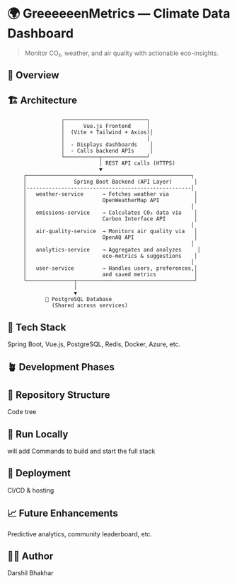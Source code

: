 # 🌍 GreeeeeenMetrics — Climate Data Dashboard
> Monitor CO₂, weather, and air quality with actionable eco-insights.

## 🧠 Overview


## 🏗️ Architecture
                     ┌──────────────────────────┐
                     │      Vue.js Frontend     │
                     │  (Vite + Tailwind + Axios)│
                     │                          │
                     │  - Displays dashboards    │
                     │  - Calls backend APIs     │
                     └───────────┬──────────────┘
                                 │ REST API calls (HTTPS)
                                 ▼
         ┌────────────────────────────────────────────────────┐
         │               Spring Boot Backend (API Layer)       │
         │----------------------------------------------------│
         │   weather-service      → Fetches weather via        │
         │                        OpenWeatherMap API           │
         │                                                    │
         │   emissions-service    → Calculates CO₂ data via    │
         │                        Carbon Interface API         │
         │                                                    │
         │   air-quality-service  → Monitors air quality via   │
         │                        OpenAQ API                   │
         │                                                    │
         │   analytics-service    → Aggregates and analyzes     │
         │                        eco-metrics & suggestions    │
         │                                                    │
         │   user-service         → Handles users, preferences,│
         │                        and saved metrics            │
         └───────────────┬─────────────────────────────────────┘
                         │
                         ▼
                🐘 PostgreSQL Database
                  (Shared across services)




## 🧩 Tech Stack
Spring Boot, Vue.js, PostgreSQL, Redis, Docker, Azure, etc.

## 🪴 Development Phases


## 🧱 Repository Structure
Code tree

## 🐳 Run Locally
will add Commands to build and start the full stack

## 🚀 Deployment
 CI/CD & hosting

## 📈 Future Enhancements
Predictive analytics, community leaderboard, etc.

## 🧑‍💻 Author
Darshil Bhakhar 
